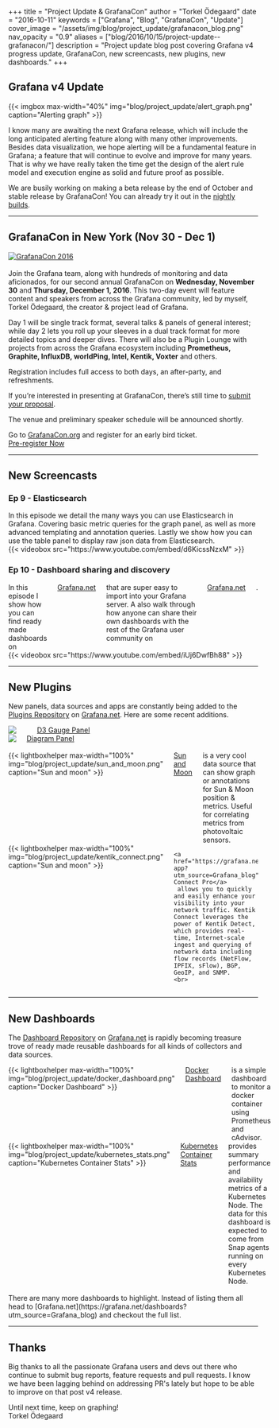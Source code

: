 +++
title = "Project Update & GrafanaCon"
author = "Torkel Ödegaard"
date = "2016-10-11"
keywords = ["Grafana", "Blog", "GrafanaCon", "Update"]
cover_image = "/assets/img/blog/project_update/grafanacon_blog.png"
nav_opacity = "0.9"
aliases = ["blog/2016/10/15/project-update--grafanacon/"]
description = "Project update blog post covering Grafana v4 progress update, GrafanaCon, new screencasts, new plugins, new dashboards."
+++

## Grafana v4 Update

{{< imgbox max-width="40%" img="blog/project_update/alert_graph.png" caption="Alerting graph" >}}

I know many are awaiting the next Grafana release, which will include the long anticipated alerting
feature along with many other improvements. Besides data visualization, we hope alerting will be a
fundamental feature in Grafana; a feature that will continue to evolve and improve for many years.
That is why we have really taken the time get the design of the alert rule model and execution
engine as solid and future proof as possible.

We are busily working on making a beta release by the end of October and stable release by GrafanaCon!
You can already try it out in the [nightly builds](http://grafana.org/builds/).

<div class="clearfix"></div>

<hr />

## GrafanaCon in New York (Nov 30 - Dec 1)

<a href="http://grafanacon.org" target="_blank"><img src="/assets/img/blog/project_update/grafanacon_blog_list.png" alt="GrafanaCon 2016" title="GrafanaCon 2016"/></a><br /><br />
Join the Grafana team, along with hundreds of monitoring and data aficionados, for our second annual
GrafanaCon on <strong>Wednesday, November 30</strong> and <strong>Thursday, December 1, 2016</strong>. This two-day event will feature content
and speakers from across the Grafana community, led by myself, Torkel Ödegaard, the creator & project lead of Grafana. 

Day 1 will be single track format, several talks & panels of general interest; while day 2 lets you roll up your sleeves in a dual track format for more detailed topics and deeper dives.  There will also be a Plugin Lounge with projects from across the Grafana ecosystem including <strong>Prometheus, Graphite, InfluxDB, worldPing, Intel, Kentik, Voxter</strong> and others.

Registration includes full access to both days, an after-party, and refreshments.

If you’re interested in presenting at GrafanaCon, there’s still time to <a href="http://raintank.io/grafanacon-2016?utm_source=grafana_blog" target="_blank">submit your proposal</a>.

The venue and preliminary speaker schedule will be announced shortly.

Go to [GrafanaCon.org](http://grafanacon.org) and register for an early bird ticket.
<br/>
<a href="http://grafanacon.org" class="button secondary radius">Pre-register Now</a>

<hr />

## New Screencasts

### Ep 9 - Elasticsearch

<div class="row">
  <div class="medium-6 columns">
    In this episode we detail the many ways you can use Elasticsearch in Grafana. Covering basic metric
    queries for the graph panel, as well as more advanced templating and annotation queries. Lastly
    we show how you can use the table panel to display raw json data from Elasticsearch.
  </div>
  <div class="medium-6 columns">
    {{< videobox src="https://www.youtube.com/embed/d6KicssNzxM" >}}
  </div>
</div>

### Ep 10 - Dashboard sharing and discovery

<div class="row">
  <div class="medium-6 columns">
    In this episode I show how you can find ready made dashboards on <a href="https://grafana.net?utm_source=Grafana_blog" target="_blank">Grafana.net</a> that
    are super easy to import into your Grafana server. A also walk through how anyone
    can share their own dashboards with the rest of the Grafana user community on <a href="https://grafana.net?utm_source=Grafana_blog" target="_blank">Grafana.net</a>.
  </div>
  <div class="medium-6 columns">
    {{< videobox src="https://www.youtube.com/embed/iUj6DwfBh88" >}}
  </div>
</div>


<div class="clearfix"></div>

<hr />

## New Plugins

New panels, data sources and apps are constantly being added to the [Plugins Repository](https://grafana.net/plugins?utm_source=Grafana_blog) on [Grafana.net](https://grafana.net?utm_source=Grafana_blog).
Here are some recent additions.

<div class="row">
  <div class="medium-6 columns">
    <a href="https://grafana.net/plugins/briangann-gauge-panel">
      <img src="/assets/img/blog/project_update/d3_gauge.png">
    </a>
    <br>
    <a href="https://grafana.net/plugins/briangann-gauge-panel">D3 Gauge Panel</a>
  </div>
  <div class="medium-6 columns">
    <a href="https://grafana.net/plugins/jdbranham-diagram-panel">
      <img src="/assets/img/blog/project_update/diagram_panel.png">
    </a>
    <a href="https://grafana.net/plugins/jdbranham-diagram-panel">Diagram Panel</a>
  </div>
</div>

<br>

<div class="row">
  <div class="medium-6 columns">
   {{< lightboxhelper max-width="100%" img="blog/project_update/sun_and_moon.png" caption="Sun and moon" >}}
   <a href="https://grafana.net/plugins/fetzerch-sunandmoon-datasource?utm_source=Grafana_blog">Sun and Moon</a> is a very cool data source that can show graph or annotations for Sun &amp; Moon position &amp; metrics.
   Useful for correlating metrics from photovoltaic sensors.
  </div>
  <div class="medium-6 columns">
    {{< lightboxhelper max-width="100%" img="blog/project_update/kentik_connect.png" caption="Sun and moon" >}}

    <a href="https://grafana.net/plugins/kentik-app?utm_source=Grafana_blog">Kentik Connect Pro</a>
     allows you to quickly and easily enhance your visibility into your network traffic. Kentik Connect leverages the power of Kentik Detect, which provides real-time, Internet-scale ingest and querying of network data including flow records (NetFlow, IPFIX, sFlow), BGP, GeoIP, and SNMP.
    <br>
  </div>
</div>

<hr />

## New Dashboards

The [Dashboard Repository](https://grafana.net/dashboards?utm_source=Grafana_blog) on [Grafana.net](https://grafana.net?utm_source=Grafana_blog) is rapidly becoming
treasure trove of ready made reusable dashboards for all kinds of collectors and data sources.

<div class="row">
  <div class="medium-6 columns">
   {{< lightboxhelper max-width="100%" img="blog/project_update/docker_dashboard.png" caption="Docker Dashboard" >}}
   <a href="https://grafana.net/dashboards/179?utm_source=Grafana_blog">Docker Dashboard</a> is a simple dashboard to monitor a docker
   container using Prometheus and cAdvisor.
  </div>
  <div class="medium-6 columns">
    {{< lightboxhelper max-width="100%" img="blog/project_update/kubernetes_stats.png" caption="Kubernetes Container Stats" >}}
    <a href="https://grafana.net/dashboards/482?utm_source=Grafana_blog">Kubernetes Container Stats</a> provides summary performance and availability metrics of a Kubernetes Node. The data for this dashboard is expected to come from Snap agents running on every Kubernetes Node.
  </div>
</div>

<br>
There are many more dashboards to highlight. Instead of listing them all head to [Grafana.net](https://grafana.net/dashboards?utm_source=Grafana_blog)
and checkout the full list.

<hr />

## Thanks

Big thanks to all the passionate Grafana users and devs out there who continue to submit bug reports, feature
requests and pull requests. I know we have been lagging behind on addressing PR's lately but hope to be able to improve on
that post v4 release.

Until next time, keep on graphing!<br>
Torkel Ödegaard

